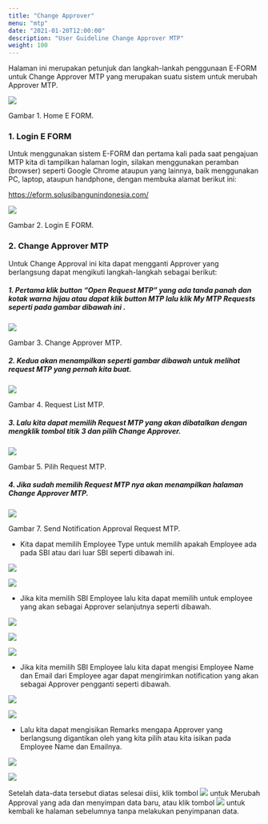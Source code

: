 ```yaml
---
title: "Change Approver"
menu: "mtp"
date: "2021-01-20T12:00:00"
description: "User Guideline Change Approver MTP"
weight: 100
---
```



Halaman ini merupakan petunjuk dan langkah-lankah penggunaan E-FORM untuk Change Approver MTP yang merupakan suatu sistem untuk merubah Approver MTP.
 
<div class="figure">

![](/images/MTP/change/home.png)

<p class="caption">Gambar 1. <a > Home E FORM</a>.</p>

</div>

### 1. Login E FORM

Untuk menggunakan sistem E-FORM dan pertama kali pada saat pengajuan MTP kita di tampilkan halaman login, silakan menggunakan peramban (browser) seperti Google Chrome ataupun yang lainnya, baik menggunakan PC, laptop, ataupun handphone, dengan membuka alamat berikut ini:

https://eform.solusibangunindonesia.com/

<div class="figure">

![](/images/MTP/change/login.png)

<p class="caption">Gambar 2. <a > Login E FORM</a>.</p>

</div>
 
### 2. Change Approver MTP

Untuk Change Approval ini kita dapat mengganti Approver yang berlangsung dapat mengikuti langkah-langkah sebagai berikut:

##### 1. Pertama klik button “Open Request MTP” yang ada tanda panah dan kotak warna hijau atau dapat klik button MTP lalu klik My MTP Requests seperti pada gambar dibawah ini .


<div class="figure">

![](/images/MTP/change/homechange.png)

<p class="caption">Gambar 3. <a > Change Approver MTP</a>.</p>

</div>
 
##### 2. Kedua akan menampilkan seperti gambar dibawah untuk melihat request MTP yang pernah kita buat.

<div class="figure">

![](/images/MTP/change/list.png)

<p class="caption">Gambar 4. <a > Request List MTP</a>.</p>

</div>

##### 3. Lalu kita dapat memilih Request MTP yang akan dibatalkan dengan mengklik tombol titik 3 dan pilih Change Approver.

<div class="figure">

![](/images/MTP/change/choose.png)

<p class="caption">Gambar 5. <a > Pilih Request MTP</a>.</p>

</div>

##### 4. Jika sudah memilih Request MTP nya akan menampilkan halaman Change Approver MTP.

<div class="figure">

![](/images/MTP/change/form.png)

<p class="caption">Gambar 7. <a > Send Notification Approval Request MTP</a>.</p>

</div>

+ Kita dapat memilih Employee Type untuk memilih apakah Employee ada pada SBI atau dari luar SBI seperti dibawah ini.

<div class="figure">

![](/images/MTP/change/employee.png)

![](/images/MTP/change/employeetype.png)

</div>

+ Jika kita memilih SBI Employee lalu kita dapat memilih untuk employee yang akan sebagai Approver selanjutnya seperti dibawah. 

<div class="figure">

![](/images/MTP/change/employeesbi.png)

![](/images/MTP/change/employeechoose.png)

![](/images/MTP/change/employeesbii.png)

</div>
 
+ Jika kita memilih SBI Employee lalu kita dapat mengisi Employee Name dan Email dari Employee agar dapat mengirimkan notification  yang akan sebagai Approver pengganti seperti dibawah. 

<div class="figure">

![](/images/MTP/change/employeenonsbi.png)

![](/images/MTP/change/employeenonsbii.png)

</div>
 
+ Lalu kita dapat mengisikan Remarks mengapa  Approver yang berlangsung digantikan oleh yang kita pilih atau kita isikan pada Employee Name dan Emailnya.

<div class="figure">

![](/images/MTP/change/remarks.png)

![](/images/MTP/change/remarkss.png)

</div>
  
Setelah data-data tersebut diatas selesai diisi, klik tombol ![](/images/MTP/change/save.png) untuk Merubah Approval yang ada dan menyimpan data baru, atau klik tombol ![](/images/MTP/change/back.png) untuk kembali ke halaman sebelumnya tanpa melakukan penyimpanan data.
